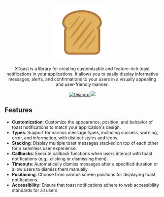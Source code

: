 <p align="center">
	<a href="" target="blank">
		<img style="border-radius: 40px;" src="docs/assets/img/toast.png" width="200" alt="Toast Logo" />
	</a>
</p>

<p align="center">
	XToast is a library for creating customizable and feature-rich toast notifications in your applications. It allows you to easily display informative messages, alerts, and confirmations to your users in a visually appealing and user-friendly manner.
</p>
<p align="center">
		<a href="#">
			<img src="https://img.shields.io/badge/version-v1.0.0-blue" alt="Discord"/>
		</a>
		<!-- <a href="https://discord.gg/Xvqyc33KRR" target="_blank">
			<img src="https://img.shields.io/badge/discord-online-brightgreen.svg" alt="Discord"/>
		</a>
		<a href="https://twitter.com/abdelmathin" target="_blank">
			<img src="https://img.shields.io/badge/twitter-online-brightgreen.svg">
		</a> -->
		<a href="https://paypal.me/abdelmathin" target="_blank">
			<img src="https://img.shields.io/badge/Donate-PayPal-ff3f59.svg"/>
		</a>
</p>

## Features

- **Customization**: Customize the appearance, position, and behavior of toast notifications to match your application's design.
- **Types**: Support for various message types, including success, warning, error, and information, with distinct styles and icons.
- **Stacking**: Display multiple toast messages stacked on top of each other for a seamless user experience.
- **Callbacks**: Execute callback functions when users interact with toast notifications (e.g., clicking or dismissing them).
- **Timeouts**: Automatically dismiss messages after a specified duration or allow users to dismiss them manually.
- **Positioning**: Choose from various screen positions for displaying toast notifications.
- **Accessibility**: Ensure that toast notifications adhere to web accessibility standards for all users.


